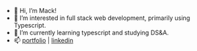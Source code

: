 - 👋 Hi, I’m Mack!
- 👀 I’m interested in full stack web development, primarily using Typescript.
- 🌱 I’m currently learning typescript and studying DS&A.
- 📫 [portfolio](http://www.mackmaier.com) | [linkedin](https://www.linkedin.com/in/mack-maier/)

<!---
hmaiermack/hmaiermack is a ✨ special ✨ repository because its `README.md` (this file) appears on your GitHub profile.
You can click the Preview link to take a look at your changes.
--->
